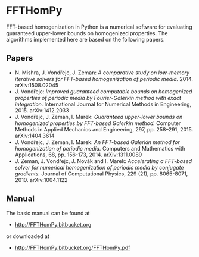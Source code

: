 FFTHomPy
========

FFT-based homogenization in Python is a numerical software for evaluating guaranteed upper-lower bounds on homogenized properties. The algorithms implemented here are based on the following papers.

Papers
------
- N. Mishra, J. Vondřejc, J. Zeman: *A comparative study on low-memory iterative solvers for FFT-based homogenization of periodic media.* 2014. arXiv:1508.02045
- J. Vondřejc: *Improved guaranteed computable bounds on homogenized properties of periodic media by Fourier-Galerkin method with exact integration.* International Journal for Numerical Methods in Engineering, 2015. arXiv:1412.2033
- J. Vondřejc, J. Zeman, I. Marek: *Guaranteed upper-lower bounds on homogenized properties by FFT-based Galerkin method.* Computer Methods in Applied Mechanics and Engineering, 297, pp. 258–291, 2015. arXiv:1404.3614
- J. Vondřejc, J. Zeman, I. Marek: *An FFT-based Galerkin method for homogenization of periodic media.* Computers and Mathematics with Applications, 68, pp. 156-173, 2014. arXiv:1311.0089
- J. Zeman, J. Vondřejc, J. Novák and I. Marek: *Accelerating a FFT-based solver for numerical homogenization of periodic media by conjugate gradients.* Journal of Computational Physics, 229 (21), pp. 8065-8071, 2010. arXiv:1004.1122

Manual
------
The basic manual can be found at
- http://FFTHomPy.bitbucket.org

or downloaded at
- http://FFTHomPy.bitbucket.org/FFTHomPy.pdf


